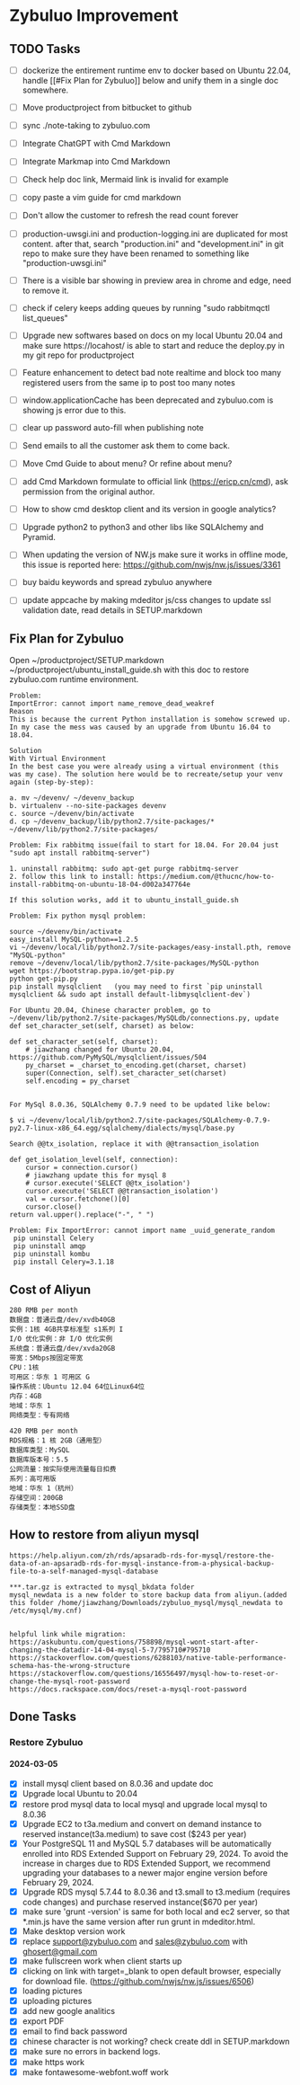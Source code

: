 # Zybuluo Improvement

## TODO Tasks

- [ ] dockerize the entirement runtime env to docker based on Ubuntu 22.04, handle [[#Fix Plan for Zybuluo]] below and unify them in a single doc somewhere.
- [ ] Move productproject from bitbucket to github
- [ ] sync ./note-taking to zybuluo.com
- [ ] Integrate ChatGPT with Cmd Markdown
- [ ] Integrate Markmap into Cmd Markdown
- [ ] Check help doc link, Mermaid link is invalid for example
- [ ] copy paste a vim guide for cmd markdown
- [ ] Don't allow the customer to refresh the read count forever
- [ ] production-uwsgi.ini and production-logging.ini are duplicated for most content. after that, search "production.ini" and "development.ini" in git repo to make sure they have been renamed to something like "production-uwsgi.ini"
- [ ] There is a visible bar showing in preview area in chrome and edge, need to remove it.
- [ ] check if celery keeps adding queues by running "sudo rabbitmqctl list_queues"
- [ ] Upgrade new softwares based on docs on my local Ubuntu 20.04 and make sure https://locahost/ is able to start and reduce the deploy.py in my git repo for productproject
- [ ] Feature enhancement to detect bad note realtime and block too many registered users from the same ip to post too many notes
- [ ] window.applicationCache has been deprecated and zybuluo.com is showing js error due to this.
- [ ] clear up password auto-fill when publishing note
- [ ] Send emails to all the customer ask them to come back.
- [ ] Move Cmd Guide to about menu? Or refine about menu?
- [ ] add Cmd Markdown formulate to official link (https://ericp.cn/cmd), ask permission from the original author.
- [ ] How to show cmd desktop client and its version in google analytics?
- [ ] Upgrade python2 to python3 and other libs like SQLAlchemy and Pyramid.
- [ ] When updating the version of NW.js make sure it works in offline mode, this issue is reported here: https://github.com/nwjs/nw.js/issues/3361
- [ ] buy baidu keywords and spread zybuluo anywhere
- [ ] update appcache by making mdeditor js/css changes to update ssl validation date, read details in SETUP.markdown


## Fix Plan for Zybuluo

Open ~/productproject/SETUP.markdown ~/productproject/ubuntu_install_guide.sh with this doc to restore zybuluo.com runtime environment.

```
Problem:
ImportError: cannot import name_remove_dead_weakref
Reason
This is because the current Python installation is somehow screwed up. In my case the mess was caused by an upgrade from Ubuntu 16.04 to 18.04.

Solution
With Virtual Environment
In the best case you were already using a virtual environment (this was my case). The solution here would be to recreate/setup your venv again (step-by-step):

a. mv ~/devenv/ ~/devenv_backup
b. virtualenv --no-site-packages devenv
c. source ~/devenv/bin/activate
d. cp ~/devenv_backup/lib/python2.7/site-packages/* ~/devenv/lib/python2.7/site-packages/
```

```
Problem: Fix rabbitmq issue(fail to start for 18.04. For 20.04 just "sudo apt install rabbitmq-server")

1. uninstall rabbitmq: sudo apt-get purge rabbitmq-server
2. follow this link to install: https://medium.com/@thucnc/how-to-install-rabbitmq-on-ubuntu-18-04-d002a347764e

If this solution works, add it to ubuntu_install_guide.sh
```

```
Problem: Fix python mysql problem:

source ~/devenv/bin/activate
easy_install MySQL-python==1.2.5
vi ~/devenv/local/lib/python2.7/site-packages/easy-install.pth, remove "MySQL-python"
remove ~/devenv/local/lib/python2.7/site-packages/MySQL-python
wget https://bootstrap.pypa.io/get-pip.py
python get-pip.py
pip install mysqlclient   (you may need to first `pip uninstall mysqlclient && sudo apt install default-libmysqlclient-dev`)

For Ubuntu 20.04, Chinese character problem, go to ~/devenv/lib/python2.7/site-packages/MySQLdb/connections.py, update def set_character_set(self, charset) as below:

def set_character_set(self, charset):
    # jiawzhang changed for Ubuntu 20.04, https://github.com/PyMySQL/mysqlclient/issues/504
    py_charset = _charset_to_encoding.get(charset, charset)
    super(Connection, self).set_character_set(charset)
    self.encoding = py_charset
    
    
For MySql 8.0.36, SQLAlchemy 0.7.9 need to be updated like below:

$ vi ~/devenv/local/lib/python2.7/site-packages/SQLAlchemy-0.7.9-py2.7-linux-x86_64.egg/sqlalchemy/dialects/mysql/base.py

Search @@tx_isolation, replace it with @@transaction_isolation

def get_isolation_level(self, connection):
    cursor = connection.cursor()
    # jiawzhang update this for mysql 8
    # cursor.execute('SELECT @@tx_isolation')
    cursor.execute('SELECT @@transaction_isolation')
    val = cursor.fetchone()[0]
    cursor.close()
return val.upper().replace("-", " ")
```

```
Problem: Fix ImportError: cannot import name _uuid_generate_random
 pip uninstall Celery
 pip uninstall amqp
 pip uninstall kombu
 pip install Celery=3.1.18
```
## Cost of Aliyun

```
280 RMB per month
数据盘：普通云盘/dev/xvdb40GB
实例：1核 4GB共享标准型 s1系列 I
I/O 优化实例：非 I/O 优化实例
系统盘：普通云盘/dev/xvda20GB
带宽：5Mbps按固定带宽
CPU：1核
可用区：华东 1 可用区 G
操作系统：Ubuntu 12.04 64位Linux64位
内存：4GB
地域：华东 1
网络类型：专有网络
```

``` 
420 RMB per month
RDS规格：1 核 2GB（通用型）
数据库类型：MySQL
数据库版本号：5.5
公网流量：按实际使用流量每日扣费
系列：高可用版
地域：华东 1（杭州）
存储空间：200GB
存储类型：本地SSD盘
```

## How to restore from aliyun mysql
```
https://help.aliyun.com/zh/rds/apsaradb-rds-for-mysql/restore-the-data-of-an-apsaradb-rds-for-mysql-instance-from-a-physical-backup-file-to-a-self-managed-mysql-database

***.tar.gz is extracted to mysql_bkdata folder
mysql_newdata is a new folder to store backup data from aliyun.(added this folder /home/jiawzhang/Downloads/zybuluo_mysql/mysql_newdata to /etc/mysql/my.cnf)


helpful link while migration:
https://askubuntu.com/questions/758898/mysql-wont-start-after-changing-the-datadir-14-04-mysql-5-7/795710#795710
https://stackoverflow.com/questions/6288103/native-table-performance-schema-has-the-wrong-structure
https://stackoverflow.com/questions/16556497/mysql-how-to-reset-or-change-the-mysql-root-password
https://docs.rackspace.com/docs/reset-a-mysql-root-password

```

## Done Tasks

### Restore Zybuluo

#### 2024-03-05

- [x] install mysql client based on 8.0.36 and update doc
- [x] Upgrade local Ubuntu to 20.04
- [x] restore prod mysql data to local mysql and upgrade local mysql to 8.0.36
- [x] Upgrade EC2 to t3a.medium and convert on demand instance to reserved instance(t3a.medium) to save cost (\$243 per year)
- [x] Your PostgreSQL 11 and MySQL 5.7 databases will be automatically enrolled into RDS Extended Support on February 29, 2024. To avoid the increase in charges due to RDS Extended Support, we recommend upgrading your databases to a newer major engine version before February 29, 2024.
- [x] Upgrade RDS mysql 5.7.44 to 8.0.36 and t3.small to t3.medium (requires code changes) and purchase reserved instance(\$670 per year)
- [x] make sure 'grunt -version' is same for both local and ec2 server, so that *.min.js have the same version after run grunt in mdeditor.html.
- [x] Make desktop version work
- [x] replace support@zybuluo.com and sales@zybuluo.com with ghosert@gmail.com
- [x] make fullscreen work when client starts up
- [x] clicking on link with target=_blank to open default browser, especially for download file. (https://github.com/nwjs/nw.js/issues/6506)
- [x] loading pictures
- [x] uploading pictures
- [x] add new google analitics
- [x] export PDF
- [x] email to find back password
- [x] chinese character is not working? check create ddl in SETUP.markdown
- [x] make sure no errors in backend logs.
- [x] make https work
- [x] make fontawesome-webfont.woff work
